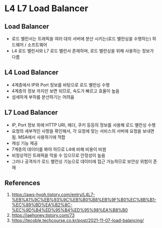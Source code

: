 # L4 L7 Load Balancer

## Load Balancer

- 로드 밸런서는 트래픽을 여러 대의 서버에 분산 시키는(로드 밸런싱을 수행하는) 하드웨어 / 소프트웨어
- L4 로드 밸런서와 L7 로드 밸런서 존재하며, 로드 밸런싱을 위해 사용하는 정보가 다름

## L4 Load Balancer

- 4계층에서 IP와 Port 정보를 바탕으로 로드 밸런싱 수행
- 4계층의 정보 까지만 보면 되므로, 속도가 빠르고 효율이 높음
- 섬세하게 부하를 분산하기는 어려움

## L7 Load Balancer

- IP, Port 정보 외에 HTTP URI, 헤더, 쿠키 등등의 정보를 사용해 로드 밸런싱 수행
- 요청의 세부적인 사항을 확인해서, 각 요청에 맞는 서비스의 서버에 요청을 보내면 됨. MSA에서 사용하기에 적합
- 캐싱 기능 제공
- 7계층의 데이터를 봐야 하므로 L4에 비해 비용이 비쌈
- 비정상적인 트래픽을 막을 수 있으므로 안정성이 높음
- 그러나 공격자가 로드 밸런싱 기능으로 데이터에 접근 가능하므로 보안상 위험이 존재

## References

1. https://aws-hyoh.tistory.com/entry/L4L7-%EB%A1%9C%EB%93%9C%EB%B0%B8%EB%9F%B0%EC%8B%B1-%EC%89%BD%EA%B2%8C-%EC%9D%B4%ED%95%B4%ED%95%98%EA%B8%B0
2. https://jaehoney.tistory.com/73
3. https://tecoble.techcourse.co.kr/post/2021-11-07-load-balancing/
